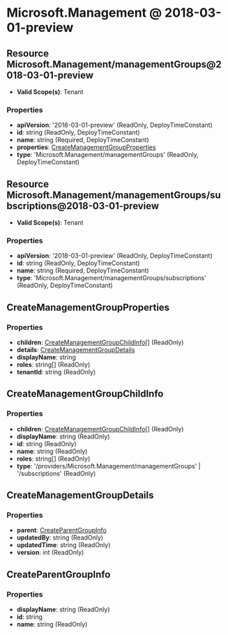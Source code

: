 # Microsoft.Management @ 2018-03-01-preview

## Resource Microsoft.Management/managementGroups@2018-03-01-preview
* **Valid Scope(s)**: Tenant
### Properties
* **apiVersion**: '2018-03-01-preview' (ReadOnly, DeployTimeConstant)
* **id**: string (ReadOnly, DeployTimeConstant)
* **name**: string (Required, DeployTimeConstant)
* **properties**: [CreateManagementGroupProperties](#createmanagementgroupproperties)
* **type**: 'Microsoft.Management/managementGroups' (ReadOnly, DeployTimeConstant)

## Resource Microsoft.Management/managementGroups/subscriptions@2018-03-01-preview
* **Valid Scope(s)**: Tenant
### Properties
* **apiVersion**: '2018-03-01-preview' (ReadOnly, DeployTimeConstant)
* **id**: string (ReadOnly, DeployTimeConstant)
* **name**: string (Required, DeployTimeConstant)
* **type**: 'Microsoft.Management/managementGroups/subscriptions' (ReadOnly, DeployTimeConstant)

## CreateManagementGroupProperties
### Properties
* **children**: [CreateManagementGroupChildInfo](#createmanagementgroupchildinfo)[] (ReadOnly)
* **details**: [CreateManagementGroupDetails](#createmanagementgroupdetails)
* **displayName**: string
* **roles**: string[] (ReadOnly)
* **tenantId**: string (ReadOnly)

## CreateManagementGroupChildInfo
### Properties
* **children**: [CreateManagementGroupChildInfo](#createmanagementgroupchildinfo)[] (ReadOnly)
* **displayName**: string (ReadOnly)
* **id**: string (ReadOnly)
* **name**: string (ReadOnly)
* **roles**: string[] (ReadOnly)
* **type**: '/providers/Microsoft.Management/managementGroups' | '/subscriptions' (ReadOnly)

## CreateManagementGroupDetails
### Properties
* **parent**: [CreateParentGroupInfo](#createparentgroupinfo)
* **updatedBy**: string (ReadOnly)
* **updatedTime**: string (ReadOnly)
* **version**: int (ReadOnly)

## CreateParentGroupInfo
### Properties
* **displayName**: string (ReadOnly)
* **id**: string
* **name**: string (ReadOnly)

